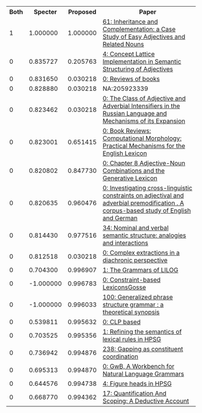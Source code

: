 <html><table><tr>
<th>Both</th>
<th>Specter</th>
<th>Proposed</th>
<th>Paper</th>
</tr>
<tr>
<td>1</td>
<td>1.000000</td>
<td>1.000000</td>
<td><a href="https://www.semanticscholar.org/paper/9e3182754b69efd9f32ffb8ffa1813a4c89039b5">61: Inheritance and Complementation: a Case Study of Easy Adjectives and Related Nouns</a></td>
</tr>
<tr>
<td>0</td>
<td>0.835727</td>
<td>0.205763</td>
<td><a href="https://www.semanticscholar.org/paper/77605d8afdcae82ea9c23b84fc1b492b989c27c3">4: Concept Lattice Implementation in Semantic Structuring of Adjectives</a></td>
</tr>
<tr>
<td>0</td>
<td>0.831650</td>
<td>0.030218</td>
<td><a href="https://www.semanticscholar.org/paper/3980db3403f947e8c19c6334bf91134a296b0175">0: Reviews of books</a></td>
</tr>
<tr>
<td>0</td>
<td>0.828880</td>
<td>0.030218</td>
<td>NA:205923339</td>
</tr>
<tr>
<td>0</td>
<td>0.823462</td>
<td>0.030218</td>
<td><a href="https://www.semanticscholar.org/paper/01532bc6eb721404a73e008a214af06b1e9ac4ce">0: The Class of Adjective and Adverbial Intensifiers in the Russian Language and Mechanisms of its Expansion</a></td>
</tr>
<tr>
<td>0</td>
<td>0.823001</td>
<td>0.651415</td>
<td><a href="https://www.semanticscholar.org/paper/a33b532c25aac1d2c83e02e56219a6e7f56fb334">0: Book Reviews: Computational Morphology: Practical Mechanisms for the English Lexicon</a></td>
</tr>
<tr>
<td>0</td>
<td>0.820802</td>
<td>0.847730</td>
<td><a href="https://www.semanticscholar.org/paper/49c40aa84ed322580baabd1301efcf777cb9e5b8">0: Chapter 8 Adjective-Noun Combinations and the Generative Lexicon</a></td>
</tr>
<tr>
<td>0</td>
<td>0.820635</td>
<td>0.960476</td>
<td><a href="https://www.semanticscholar.org/paper/5e2bf99bd82cd83f1a70b39263b0d06a0fa7755b">0: Investigating cross-linguistic constraints on adjectival and adverbial premodification . A corpus-based study of English and German</a></td>
</tr>
<tr>
<td>0</td>
<td>0.814430</td>
<td>0.977516</td>
<td><a href="https://www.semanticscholar.org/paper/062bed11cff2e93f9eb91cdd1a41e81175be42ed">34: Nominal and verbal semantic structure: analogies and interactions</a></td>
</tr>
<tr>
<td>0</td>
<td>0.812518</td>
<td>0.030218</td>
<td><a href="https://www.semanticscholar.org/paper/24a0f712a6d951980ed3c777662c294dcd078537">0: Complex extractions in a diachronic perspective</a></td>
</tr>
<tr>
<td>0</td>
<td>0.704300</td>
<td>0.996907</td>
<td><a href="https://www.semanticscholar.org/paper/60c2887b60408949e50e7e028b4ce46d6f8adb2d">1: The Grammars of LILOG</a></td>
</tr>
<tr>
<td>0</td>
<td>-1.000000</td>
<td>0.996783</td>
<td><a href="https://www.semanticscholar.org/paper/96baaa52b10df6d82b9ded03eacbfa351ef49917">0: Constraint-based LexiconsGosse</a></td>
</tr>
<tr>
<td>0</td>
<td>-1.000000</td>
<td>0.996033</td>
<td><a href="https://www.semanticscholar.org/paper/00687cb198141aa48440dd275ca3afec0193b4f5">100: Generalized phrase structure grammar : a theoretical synopsis</a></td>
</tr>
<tr>
<td>0</td>
<td>0.539811</td>
<td>0.995632</td>
<td><a href="https://www.semanticscholar.org/paper/69b9afa566583bf91014185c19d0c41433c545a0">0: CLP based</a></td>
</tr>
<tr>
<td>0</td>
<td>0.703525</td>
<td>0.995356</td>
<td><a href="https://www.semanticscholar.org/paper/6083a0b990339626e8756b7ba805e740bc8da60c">1: Refining the semantics of lexical rules in HPSG</a></td>
</tr>
<tr>
<td>0</td>
<td>0.736942</td>
<td>0.994876</td>
<td><a href="https://www.semanticscholar.org/paper/c797982ef980b57ab2aa237e293591cbd7400250">238: Gapping as constituent coordination</a></td>
</tr>
<tr>
<td>0</td>
<td>0.695313</td>
<td>0.994870</td>
<td><a href="https://www.semanticscholar.org/paper/90ae8a12ed6702cba2a29c93701087a4717e846a">0: GwB, A Workbench for Natural Language Grammars</a></td>
</tr>
<tr>
<td>0</td>
<td>0.644576</td>
<td>0.994738</td>
<td><a href="https://www.semanticscholar.org/paper/b8c4ed5e7b2c9ce93378c9d808a8c2eb0b8d7cf5">4: Figure heads in HPSG</a></td>
</tr>
<tr>
<td>0</td>
<td>0.668770</td>
<td>0.994362</td>
<td><a href="https://www.semanticscholar.org/paper/3e8a963c3f0961a15643b4001112d9a5a503f026">17: Quantification And Scoping: A Deductive Account</a></td>
</tr>
</table></html>
